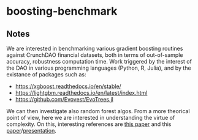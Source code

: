 # boosting-benchmark

## Notes

We are interested in benchmarking various gradient boosting routines against CrunchDAO financial datasets, both in terms of out-of-sample accuracy, robustness computation time. Work triggered by the interest of the DAO in various programming languages (Python, R, Julia), and by the existance of packages such as:

- https://xgboost.readthedocs.io/en/stable/
- https://lightgbm.readthedocs.io/en/latest/index.html
- https://github.com/Evovest/EvoTrees.jl

We can then investigate also random forest algos. From a more theorical point of view, here we are interested in understanding the virtue of complexity. On this, interesting references are [this paper](https://arxiv.org/pdf/2207.08815.pdf) and this [paper](https://papers.ssrn.com/sol3/papers.cfm?abstract_id=3984925)/[presentation](https://www.youtube.com/watch?v=MoMm7kSLASI).